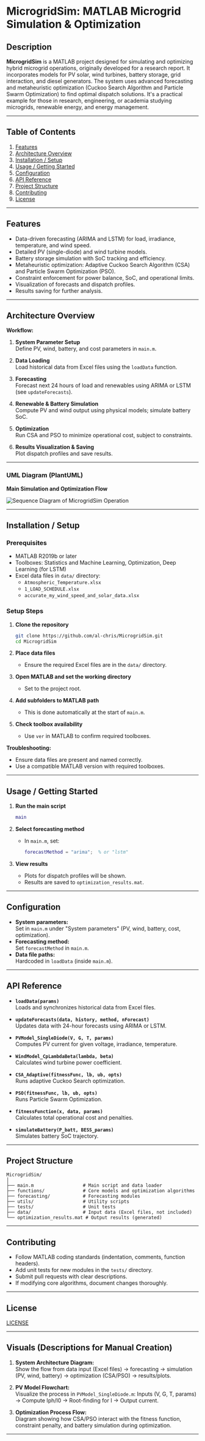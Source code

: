 # MicrogridSim: MATLAB Microgrid Simulation & Optimization

## Description

**MicrogridSim** is a MATLAB project designed for simulating and optimizing hybrid microgrid operations, originally developed for a research report. It incorporates models for PV solar, wind turbines, battery storage, grid interaction, and diesel generators. The system uses advanced forecasting and metaheuristic optimization (Cuckoo Search Algorithm and Particle Swarm Optimization) to find optimal dispatch solutions. It's a practical example for those in research, engineering, or academia studying microgrids, renewable energy, and energy management.

---

## Table of Contents

1. [Features](#features)
2. [Architecture Overview](#architecture-overview)
3. [Installation / Setup](#installation--setup)
4. [Usage / Getting Started](#usage--getting-started)
5. [Configuration](#configuration)
6. [API Reference](#api-reference)
7. [Project Structure](#project-structure)
8. [Contributing](#contributing)
9. [License](#license)

---

## Features

- Data-driven forecasting (ARIMA and LSTM) for load, irradiance, temperature, and wind speed.
- Detailed PV (single-diode) and wind turbine models.
- Battery storage simulation with SoC tracking and efficiency.
- Metaheuristic optimization: Adaptive Cuckoo Search Algorithm (CSA) and Particle Swarm Optimization (PSO).
- Constraint enforcement for power balance, SoC, and operational limits.
- Visualization of forecasts and dispatch profiles.
- Results saving for further analysis.

---

## Architecture Overview

**Workflow:**

1. **System Parameter Setup**  
   Define PV, wind, battery, and cost parameters in `main.m`.

2. **Data Loading**  
   Load historical data from Excel files using the `loadData` function.

3. **Forecasting**  
   Forecast next 24 hours of load and renewables using ARIMA or LSTM (see `updateForecasts`).

4. **Renewable & Battery Simulation**  
   Compute PV and wind output using physical models; simulate battery SoC.

5. **Optimization**  
   Run CSA and PSO to minimize operational cost, subject to constraints.

6. **Results Visualization & Saving**  
   Plot dispatch profiles and save results.

---

### UML Diagram (PlantUML)

**Main Simulation and Optimization Flow**

![Sequence Diagram of MicrogridSim Operation](sequencediagram.svg)

---

## Installation / Setup

### Prerequisites

- MATLAB R2019b or later
- Toolboxes: Statistics and Machine Learning, Optimization, Deep Learning (for LSTM)
- Excel data files in `data/` directory:
  - `Atmospheric_Temperature.xlsx`
  - `1_LOAD_SCHEDULE.xlsx`
  - `accurate_my_wind_speed_and_solar_data.xlsx`

### Setup Steps

1. **Clone the repository**
   ```sh
   git clone https://github.com/al-chris/MicrogridSim.git
   cd MicrogridSim
   ```

2. **Place data files**
   - Ensure the required Excel files are in the `data/` directory.

3. **Open MATLAB and set the working directory**
   - Set to the project root.

4. **Add subfolders to MATLAB path**
   - This is done automatically at the start of `main.m`.

5. **Check toolbox availability**
   - Use `ver` in MATLAB to confirm required toolboxes.

**Troubleshooting:**
- Ensure data files are present and named correctly.
- Use a compatible MATLAB version with required toolboxes.

---

## Usage / Getting Started

1. **Run the main script**
   ```matlab
   main
   ```

2. **Select forecasting method**
   - In `main.m`, set:
     ```matlab
     forecastMethod = "arima";  % or "lstm"
     ```

3. **View results**
   - Plots for dispatch profiles will be shown.
   - Results are saved to `optimization_results.mat`.

---

## Configuration

- **System parameters:**  
  Set in `main.m` under "System parameters" (PV, wind, battery, cost, optimization).
- **Forecasting method:**  
  Set `forecastMethod` in `main.m`.
- **Data file paths:**  
  Hardcoded in `loadData` (inside `main.m`).

---

## API Reference

- **`loadData(params)`**  
  Loads and synchronizes historical data from Excel files.

- **`updateForecasts(data, history, method, nForecast)`**  
  Updates data with 24-hour forecasts using ARIMA or LSTM.

- **`PVModel_SingleDiode(V, G, T, params)`**  
  Computes PV current for given voltage, irradiance, temperature.

- **`WindModel_CpLambdaBeta(lambda, beta)`**  
  Calculates wind turbine power coefficient.

- **`CSA_Adaptive(fitnessFunc, lb, ub, opts)`**  
  Runs adaptive Cuckoo Search optimization.

- **`PSO(fitnessFunc, lb, ub, opts)`**  
  Runs Particle Swarm Optimization.

- **`fitnessFunction(x, data, params)`**  
  Calculates total operational cost and penalties.

- **`simulateBattery(P_batt, BESS_params)`**  
  Simulates battery SoC trajectory.

---

## Project Structure

```
MicrogridSim/
│
├── main.m                  # Main script and data loader
├── functions/              # Core models and optimization algorithms
├── forecasting/            # Forecasting modules
├── utils/                  # Utility scripts
├── tests/                  # Unit tests
├── data/                   # Input data (Excel files, not included)
└── optimization_results.mat # Output results (generated)
```

---

## Contributing

- Follow MATLAB coding standards (indentation, comments, function headers).
- Add unit tests for new modules in the `tests/` directory.
- Submit pull requests with clear descriptions.
- If modifying core algorithms, document changes thoroughly.

---

## License

[LICENSE](LICENSE)

---

## Visuals (Descriptions for Manual Creation)

1. **System Architecture Diagram:**  
   Show the flow from data input (Excel files) → forecasting → simulation (PV, wind, battery) → optimization (CSA/PSO) → results/plots.

2. **PV Model Flowchart:**  
   Visualize the process in `PVModel_SingleDiode.m`: Inputs (V, G, T, params) → Compute Iph/I0 → Root-finding for I → Output current.

3. **Optimization Process Flow:**  
   Diagram showing how CSA/PSO interact with the fitness function, constraint penalty, and battery simulation during optimization.

---
